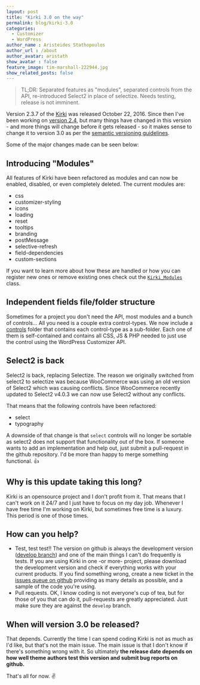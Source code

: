 ```yaml
---
layout: post
title: "Kirki 3.0 on the way"
permalink: blog/kirki-3.0
categories:
  - Customizer
  - WordPress
author_name : Aristeides Stathopoulos
author_url : /about
author_avatar: aristath
show_avatar : false
feature_image: tim-marshall-222944.jpg
show_related_posts: false
---
```


> TL;DR: Separated features as "modules", separated controls from the API, re-introduced Select2 in place of selectize. Needs testing, release is not imminent.

Version 2.3.7 of the [Kirki](https://wordpress.org/plugins/kirki) was released October 22, 2016. Since then I've been working on [version 2.4](https://github.com/aristath/kirki/releases/tag/2.4.0-beta.2), but many things have changed in this version - and more things will change before it gets released - so it makes sense to change it to version 3.0 as per the [semantic versioning guidelines](http://semver.org/).

Some of the major changes made can be seen below:

## Introducing "Modules"

All features of Kirki have been refactored as modules and can now be enabled, disabled, or even completely deleted. The current modules are:

* css
* customizer-styling
* icons
* loading
* reset
* tooltips
* branding
* postMessage
* selective-refresh
* field-dependencies
* custom-sections

If you want to learn more about how these are handled or how you can register new ones or remove existing ones check out the [`Kirki_Modules`](https://github.com/aristath/kirki/blob/2.4.0-beta.2/core/class-kirki-modules.php) class.

## Independent fields file/folder structure

Sometimes for a project you don't need the API, most modules and a bunch of controls... All you need is a couple extra control-types.
We now include a [controls](https://github.com/aristath/kirki/tree/develop/controls) folder that contains each control-type as a sub-folder. Each one of them is self-contained and contains all CSS, JS & PHP needed to just use the control using the WordPress Customizer API.

## Select2 is back

Select2 is back, replacing Selectize. The reason we originally switched from select2 to selectize was because WooCommerce was using an old version of Select2 which was causing conflicts. Since WooCommerce recently updated to Select2 v4.0.3 we can now use Select2 without any conflicts.

That means that the following controls have been refactored:

* select
* typography

A downside of that change is that `select` controls will no longer be sortable as select2 does not support that functionality out of the box. If someone wants to add an implementation and help out, just submit a pull-request in the github repository. I'd be more than happy to merge something functional. :+1:

## Why is this update taking this long?

Kirki is an opensource project and I don't profit from it. That means that I can't work on it 24/7 and I just have to focus on my day job. Whenever I have free time I'm working on Kirki, but sometimes free time is a luxury. This period is one of those times.

## How can you help?

* Test, test test!! The version on github is always the development version ([develop branch](https://github.com/aristath/kirki/tree/develop)) and one of the main things I can't do frequently is tests. If you are using Kirki in one -or more- project, please download the development version and check if everything works with your current products. If you find something wrong, create a new ticket in the [issues queue on github](https://github.com/aristath/kirki/issues) providing as many details as possible, and a sample of the code you're using.
* Pull requests. OK, I know coding is not everyone's cup of tea, but for those of you that can do it, pull-requests are greatly appreciated. Just make sure they are against the `develop` branch.

## When will version 3.0 be released?

That depends. Currently the time I can spend coding Kirki is not as much as I'd like, but that's not the main issue. The main issue is that I don't know if there's something wrong with it. So ultimately **the release date depends on how well theme authors test this version and submit bug reports on github.**

That's all for now. :v:
